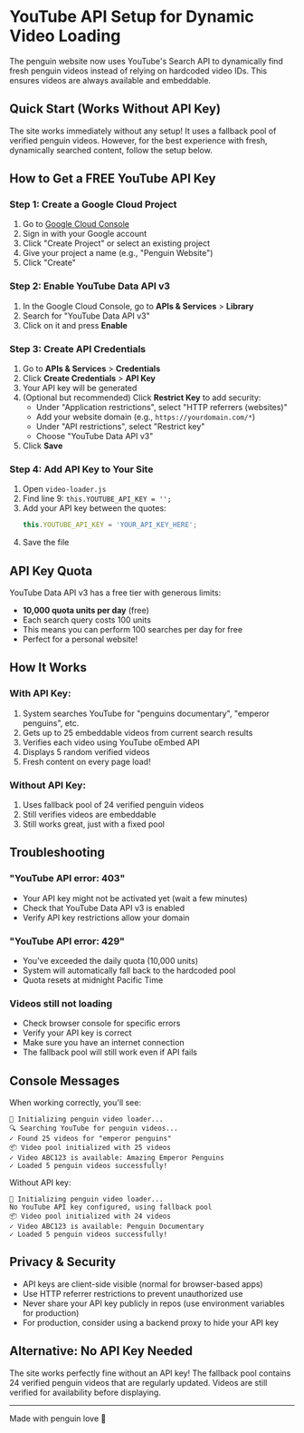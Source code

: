 # YouTube API Setup for Dynamic Video Loading

The penguin website now uses YouTube's Search API to dynamically find fresh penguin videos instead of relying on hardcoded video IDs. This ensures videos are always available and embeddable.

## Quick Start (Works Without API Key)

The site works immediately without any setup! It uses a fallback pool of verified penguin videos. However, for the best experience with fresh, dynamically searched content, follow the setup below.

## How to Get a FREE YouTube API Key

### Step 1: Create a Google Cloud Project

1. Go to [Google Cloud Console](https://console.cloud.google.com/)
2. Sign in with your Google account
3. Click "Create Project" or select an existing project
4. Give your project a name (e.g., "Penguin Website")
5. Click "Create"

### Step 2: Enable YouTube Data API v3

1. In the Google Cloud Console, go to **APIs & Services** > **Library**
2. Search for "YouTube Data API v3"
3. Click on it and press **Enable**

### Step 3: Create API Credentials

1. Go to **APIs & Services** > **Credentials**
2. Click **Create Credentials** > **API Key**
3. Your API key will be generated
4. (Optional but recommended) Click **Restrict Key** to add security:
   - Under "Application restrictions", select "HTTP referrers (websites)"
   - Add your website domain (e.g., `https://yourdomain.com/*`)
   - Under "API restrictions", select "Restrict key"
   - Choose "YouTube Data API v3"
5. Click **Save**

### Step 4: Add API Key to Your Site

1. Open `video-loader.js`
2. Find line 9: `this.YOUTUBE_API_KEY = '';`
3. Add your API key between the quotes:
   ```javascript
   this.YOUTUBE_API_KEY = 'YOUR_API_KEY_HERE';
   ```
4. Save the file

## API Key Quota

YouTube Data API v3 has a free tier with generous limits:
- **10,000 quota units per day** (free)
- Each search query costs 100 units
- This means you can perform 100 searches per day for free
- Perfect for a personal website!

## How It Works

### With API Key:
1. System searches YouTube for "penguins documentary", "emperor penguins", etc.
2. Gets up to 25 embeddable videos from current search results
3. Verifies each video using YouTube oEmbed API
4. Displays 5 random verified videos
5. Fresh content on every page load!

### Without API Key:
1. Uses fallback pool of 24 verified penguin videos
2. Still verifies videos are embeddable
3. Still works great, just with a fixed pool

## Troubleshooting

### "YouTube API error: 403"
- Your API key might not be activated yet (wait a few minutes)
- Check that YouTube Data API v3 is enabled
- Verify API key restrictions allow your domain

### "YouTube API error: 429"
- You've exceeded the daily quota (10,000 units)
- System will automatically fall back to the hardcoded pool
- Quota resets at midnight Pacific Time

### Videos still not loading
- Check browser console for specific errors
- Verify your API key is correct
- Make sure you have an internet connection
- The fallback pool will still work even if API fails

## Console Messages

When working correctly, you'll see:
```
🐧 Initializing penguin video loader...
🔍 Searching YouTube for penguin videos...
✓ Found 25 videos for "emperor penguins"
📦 Video pool initialized with 25 videos
✓ Video ABC123 is available: Amazing Emperor Penguins
✓ Loaded 5 penguin videos successfully!
```

Without API key:
```
🐧 Initializing penguin video loader...
No YouTube API key configured, using fallback pool
📦 Video pool initialized with 24 videos
✓ Video ABC123 is available: Penguin Documentary
✓ Loaded 5 penguin videos successfully!
```

## Privacy & Security

- API keys are client-side visible (normal for browser-based apps)
- Use HTTP referrer restrictions to prevent unauthorized use
- Never share your API key publicly in repos (use environment variables for production)
- For production, consider using a backend proxy to hide your API key

## Alternative: No API Key Needed

The site works perfectly fine without an API key! The fallback pool contains 24 verified penguin videos that are regularly updated. Videos are still verified for availability before displaying.

---

Made with penguin love 🐧
